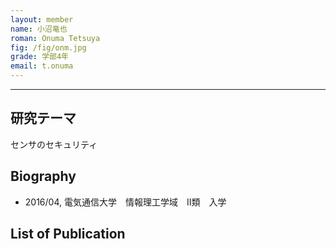 ```yaml
---
layout: member
name: 小沼竜也
roman: Onuma Tetsuya
fig: /fig/onm.jpg
grade: 学部4年
email: t.onuma
---
```


---


## 研究テーマ
センサのセキュリティ

## Biography
- 2016/04, 電気通信大学　情報理工学域　Ⅱ類　入学


## List of Publication

